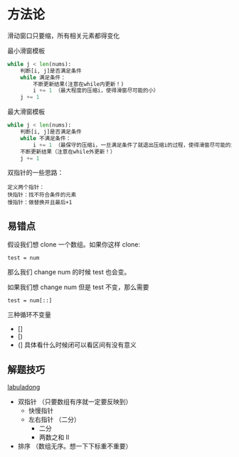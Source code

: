 # 方法论


滑动窗口只要缩，所有相关元素都得变化


最小滑窗模板

```python
while j < len(nums):
    判断[i, j]是否满足条件
    while 满足条件：
        不断更新结果(注意在while内更新！)
        i += 1 （最大程度的压缩i，使得滑窗尽可能的小）
    j += 1
```

最大滑窗模板

```python
while j < len(nums):
    判断[i, j]是否满足条件
    while 不满足条件：
        i += 1 （最保守的压缩i，一旦满足条件了就退出压缩i的过程，使得滑窗尽可能的大）
    不断更新结果（注意在while外更新！）
    j += 1

```


双指针的一些思路：
```
定义两个指针：
快指针：找不符合条件的元素
慢指针：做替换并且最后+1
```



## 易错点

假设我们想 clone 一个数组。如果你这样 clone:
```
test = num
```
那么我们 change num 的时候 test 也会变。

如果我们想 change num 但是 test 不变，那么需要

```
test = num[::]
```

三种循环不变量
- []
- [)
- (]
具体看什么时候闭可以看区间有没有意义

## 解题技巧
[labuladong](https://labuladong.gitee.io/algo/di-ling-zh-bfe1b/shuang-zhi-fa4bd/)
- 双指针 （只要数组有序就一定要反映到）
  - 快慢指针
  - 左右指针 （二分）
    - 二分
    - 两数之和 II
- 排序 （数组无序。想一下下标重不重要）
  
  
